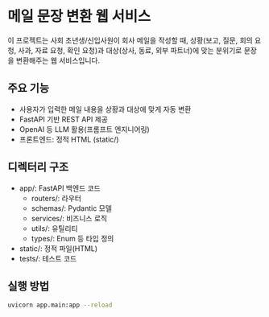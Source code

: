 # 메일 문장 변환 웹 서비스

이 프로젝트는 사회 초년생/신입사원이 회사 메일을 작성할 때, 상황(보고, 질문, 회의 요청, 사과, 자료 요청, 확인 요청)과 대상(상사, 동료, 외부 파트너)에 맞는 분위기로 문장을 변환해주는 웹 서비스입니다.

## 주요 기능
- 사용자가 입력한 메일 내용을 상황과 대상에 맞게 자동 변환
- FastAPI 기반 REST API 제공
- OpenAI 등 LLM 활용(프롬프트 엔지니어링)
- 프론트엔드: 정적 HTML (static/)

## 디렉터리 구조
- app/: FastAPI 백엔드 코드
  - routers/: 라우터
  - schemas/: Pydantic 모델
  - services/: 비즈니스 로직
  - utils/: 유틸리티
  - types/: Enum 등 타입 정의
- static/: 정적 파일(HTML)
- tests/: 테스트 코드

## 실행 방법
```bash
uvicorn app.main:app --reload
```
